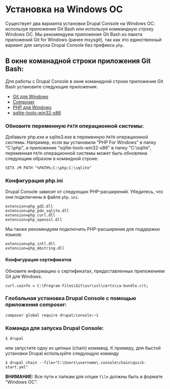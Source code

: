 # Установка на Windows ОС

Существует два варианта установки Drupal Console на Windows ОС: 
используя приложение Git Bash или используя коммандную строку Windows ОС. 
Мы рекомендуем приложение Git Bash из пакета приложений Git for Windows 
(ранее msysgit), так как это единственный вариант для запуска Drupal Console 
без префикса `php`.

## В окне команадной строки приложения Git Bash:

Для работы с Drupal Console в окне команадной строки приложения Git Bash 
установите следующие приложения:

* [Git для Windows](https://git-for-windows.github.io/)
* [Composer](https://github.com/composer/windows-setup)
* [PHP для Windows](http://windows.php.net/download/)
* [sqlite-tools-win32-x86](https://www.sqlite.org/download.html)

### Обновите переменную `PATH` операционной системы:

Добавьте php.exe и sqlite3.exe в переменную `PATH` операционной системы.
Например, если вы установили "PHP For Windows" в папку "C:\php", 
а приложение "sqlite-tools-win32-x86" в папку "C:\sqlite", 
переменная `PATH` операционной системы может быть обновлена следующим образом
в командной строке:

```
SETX /M PATH "%PATH%;C:\php;C:\sqlite"
```

### Конфигурация php.ini

Drupal Console зависит от следующих PHP-расширений. 
Убедитесь, что они подключены в файле `php.ini`.

```
extension=php_gd2.dll
extension=php_pdo_sqlite.dll
extension=php_curl.dll
extension=php_openssl.dll
```

Мы также рекомендуем подключить PHP-расширения для поддержки языков:

```
extension=php_intl.dll
extension=php_mbstring.dll
```

#### Конфигурация сертификатов

Обновите информацию о сертификатах, предоставленных приложением Git для Windows.

```
curl.cainfo = C:\Program Files\Git\usr\ssl\certs\ca-bundle.crt;
```

### Глобальная установка Drupal Console с помощью приложения composer:

```
composer global require drupal/console:~1
```

### Команда для запуска Drupal Console:

```
$ drupal
```

или запустите одну из цепных (chain) комманд. 
К примеру, для быстой установки Drupal используйте следующую команду

```
$ drupal chain --file="C:\Users\username\.console\chain\quick-start.yml"
```

**ВНИМАНИЕ:** Все пути к папкам для опции `file` должны быть в формате "Windows ОС".
